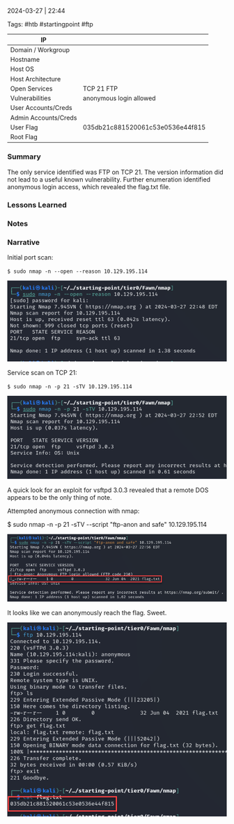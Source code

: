 2024-03-27 | 22:44

Tags: #htb #startingpoint #ftp 



| IP                   |                                  |
| -------------------- | -------------------------------- |
| Domain / Workgroup   |                                  |
| Hostname             |                                  |
| Host OS              |                                  |
| Host Architecture    |                                  |
| Open Services        | TCP 21 FTP                       |
| Vulnerabilities      | anonymous login allowed          |
| User Accounts/Creds  |                                  |
| Admin Accounts/Creds |                                  |
| User Flag            | 035db21c881520061c53e0536e44f815 |
| Root Flag            |                                  |

### Summary
The only service identified was FTP on TCP 21. The version information did not lead to a useful known vulnerability. Further enumeration identified anonymous login access, which revealed the flag.txt file.

### Lessons Learned



### Notes



### Narrative
Initial port scan:

`$ sudo nmap -n --open --reason 10.129.195.114`

![](../../../../_attachments/Pasted%20image%2020240327224912.png)

Service scan on TCP 21:

`$ sudo nmap -n -p 21 -sTV 10.129.195.114`

![](../../../../_attachments/Pasted%20image%2020240327225255.png)

A quick look for an exploit for vsftpd 3.0.3 revealed that a remote DOS appears to be the only thing of note.

Attempted anonymous connection with nmap:

$ sudo nmap -n -p 21 -sTV --script "ftp-anon and safe" 10.129.195.114

![](../../../../_attachments/Pasted%20image%2020240327225728.png)

It looks like we can anonymously reach the flag. Sweet.

![](../../../../_attachments/Pasted%20image%2020240327225855.png)
